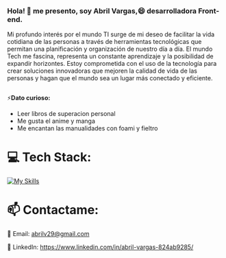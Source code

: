 ### Hola! 👋  me presento, soy Abril Vargas,😄 desarrolladora Front-end.

Mi profundo interés por el mundo TI surge de mi deseo de facilitar la vida cotidiana de las personas a través de herramientas tecnológicas que permitan una planificación y organización de nuestro día a día.
El mundo Tech me fascina, representa un constante aprendizaje y la posibilidad de expandir horizontes. Estoy comprometida con el uso de la tecnología para crear soluciones innovadoras que mejoren la calidad de vida de las personas y hagan que el mundo sea un lugar más conectado y eficiente.

<img >

                                                                                                                                                                                                                              
 ⚡**Dato curioso:**

- Leer libros de superacion personal
- Me gusta el anime y manga
- Me encantan las manualidades con foami y fieltro


# 💻 Tech Stack:

[![My Skills](https://skillicons.dev/icons?i=javascript,nodejs,angular,typescript,jest,firebase,html,css,sass,figma,netlify,postman,git)](https://skillicons.dev)


# 📫 Contactame:

📧 Email: abrilv29@gmail.com

🔗 LinkedIn: https://www.linkedin.com/in/abril-vargas-824ab9285/
  



<!--
**abrilv29/abrilv29** is a ✨ _special_ ✨ repository because its `README.md` (this file) appears on your GitHub profile.

Here are some ideas to get you started:

- 🔭 I’m currently working on ...
- 🌱 I’m currently learning ...
- 👯 I’m looking to collaborate on ...
- 🤔 I’m looking for help with ...
- 💬 Ask me about ...
- 📫 How to reach me: ...
- 😄 Pronouns: ...
- ⚡ Fun fact: ...
-->
